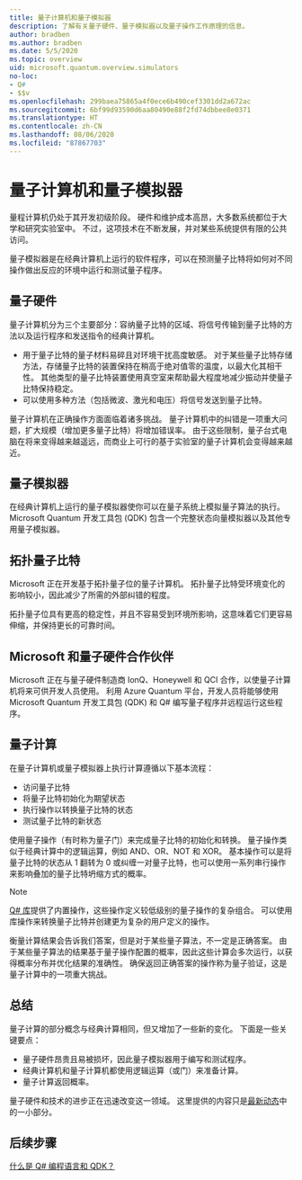 ```yaml
---
title: 量子计算机和量子模拟器
description: 了解有关量子硬件、量子模拟器以及量子操作工作原理的信息。
author: bradben
ms.author: bradben
ms.date: 5/5/2020
ms.topic: overview
uid: microsoft.quantum.overview.simulators
no-loc:
- Q#
- $$v
ms.openlocfilehash: 299baea75865a4f0ece6b490cef3301dd2a672ac
ms.sourcegitcommit: 6bf99d93590d6aa80490e88f2fd74dbbee8e0371
ms.translationtype: HT
ms.contentlocale: zh-CN
ms.lasthandoff: 08/06/2020
ms.locfileid: "87867703"
---
```

# <a name="quantum-computers-and-quantum-simulators"></a>量子计算机和量子模拟器

量程计算机仍处于其开发初级阶段。 硬件和维护成本高昂，大多数系统都位于大学和研究实验室中。 不过，这项技术在不断发展，并对某些系统提供有限的公共访问。

量子模拟器是在经典计算机上运行的软件程序，可以在预测量子比特将如何对不同操作做出反应的环境中运行和测试量子程序。

## <a name="quantum-hardware"></a>量子硬件

量子计算机分为三个主要部分：容纳量子比特的区域、将信号传输到量子比特的方法以及运行程序和发送指令的经典计算机。

- 用于量子比特的量子材料易碎且对环境干扰高度敏感。 对于某些量子比特存储方法，存储量子比特的装置保持在稍高于绝对值零的温度，以最大化其相干性。 其他类型的量子比特装置使用真空室来帮助最大程度地减少振动并使量子比特保持稳定。  
- 可以使用多种方法（包括微波、激光和电压）将信号发送到量子比特。

量子计算机在正确操作方面面临着诸多挑战。 量子计算机中的纠错是一项重大问题，扩大规模（增加更多量子比特）将增加错误率。 由于这些限制，量子台式电脑在将来变得越来越遥远，而商业上可行的基于实验室的量子计算机会变得越来越近。

## <a name="quantum-simulators"></a>量子模拟器

在经典计算机上运行的量子模拟器使你可以在量子系统上模拟量子算法的执行。  Microsoft Quantum 开发工具包 (QDK) 包含一个完整状态向量模拟器以及其他专用量子模拟器。

## <a name="topological-qubit"></a>拓扑量子比特

Microsoft 正在开发基于拓扑量子位的量子计算机。 拓扑量子比特受环境变化的影响较小，因此减少了所需的外部纠错的程度。

拓扑量子位具有更高的稳定性，并且不容易受到环境所影响，这意味着它们更容易伸缩，并保持更长的可靠时间。

## <a name="microsoft-and-quantum-hardware-partnerships"></a>Microsoft 和量子硬件合作伙伴

Microsoft 正在与量子硬件制造商 IonQ、Honeywell 和 QCI 合作，以使量子计算机将来可供开发人员使用。 利用 Azure Quantum 平台，开发人员将能够使用 Microsoft Quantum 开发工具包 (QDK) 和 Q# 编写量子程序并远程运行这些程序。

## <a name="quantum-computations"></a>量子计算

在量子计算机或量子模拟器上执行计算遵循以下基本流程：

- 访问量子比特
- 将量子比特初始化为期望状态
- 执行操作以转换量子比特的状态
- 测试量子比特的新状态

使用量子操作（有时称为量子门）来完成量子比特的初始化和转换。 量子操作类似于经典计算中的逻辑运算，例如 AND、OR、NOT 和 XOR。 基本操作可以是将量子比特的状态从 1 翻转为 0 或纠缠一对量子比特，也可以使用一系列串行操作来影响叠加的量子比特坍缩方式的概率。

> [!NOTE] 
> [Q# 库](xref:microsoft.quantum.libraries)提供了内置操作，这些操作定义较低级别的量子操作的复杂组合。 可以使用库操作来转换量子比特并创建更为复杂的用户定义的操作。  

衡量计算结果会告诉我们答案，但是对于某些量子算法，不一定是正确答案。 由于某些量子算法的结果基于量子操作配置的概率，因此这些计算会多次运行，以获得概率分布并优化结果的准确性。  确保返回正确答案的操作称为量子验证，这是量子计算中的一项重大挑战。

## <a name="summary"></a>总结

量子计算的部分概念与经典计算相同，但又增加了一些新的变化。 下面是一些关键要点：

- 量子硬件昂贵且易被损坏，因此量子模拟器用于编写和测试程序。
- 经典计算机和量子计算机都使用逻辑运算（或门）来准备计算。
- 量子计算返回概率。

量子硬件和技术的进步正在迅速改变这一领域。 这里提供的内容只是[最新动态](https://phys.org/search/?search=quantum+computer&s=0)中的一小部分。

## <a name="next-steps"></a>后续步骤

[什么是 Q# 编程语言和 QDK？](xref:microsoft.quantum.overview.q-sharp)
